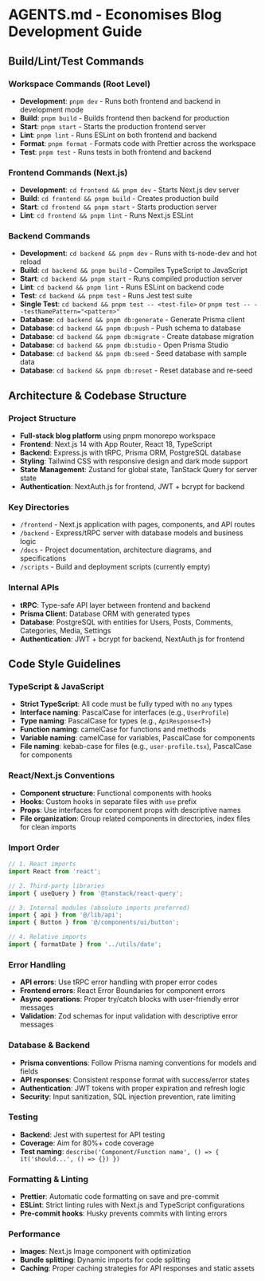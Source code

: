 # AGENTS.md - Economises Blog Development Guide

## Build/Lint/Test Commands

### Workspace Commands (Root Level)
- **Development**: `pnpm dev` - Runs both frontend and backend in development mode
- **Build**: `pnpm build` - Builds frontend then backend for production
- **Start**: `pnpm start` - Starts the production frontend server
- **Lint**: `pnpm lint` - Runs ESLint on both frontend and backend
- **Format**: `pnpm format` - Formats code with Prettier across the workspace
- **Test**: `pnpm test` - Runs tests in both frontend and backend

### Frontend Commands (Next.js)
- **Development**: `cd frontend && pnpm dev` - Starts Next.js dev server
- **Build**: `cd frontend && pnpm build` - Creates production build
- **Start**: `cd frontend && pnpm start` - Starts production server
- **Lint**: `cd frontend && pnpm lint` - Runs Next.js ESLint

### Backend Commands
- **Development**: `cd backend && pnpm dev` - Runs with ts-node-dev and hot reload
- **Build**: `cd backend && pnpm build` - Compiles TypeScript to JavaScript
- **Start**: `cd backend && pnpm start` - Runs compiled production server
- **Lint**: `cd backend && pnpm lint` - Runs ESLint on backend code
- **Test**: `cd backend && pnpm test` - Runs Jest test suite
- **Single Test**: `cd backend && pnpm test -- <test-file>` or `pnpm test -- --testNamePattern="<pattern>"`
- **Database**: `cd backend && pnpm db:generate` - Generate Prisma client
- **Database**: `cd backend && pnpm db:push` - Push schema to database
- **Database**: `cd backend && pnpm db:migrate` - Create database migration
- **Database**: `cd backend && pnpm db:studio` - Open Prisma Studio
- **Database**: `cd backend && pnpm db:seed` - Seed database with sample data
- **Database**: `cd backend && pnpm db:reset` - Reset database and re-seed

## Architecture & Codebase Structure

### Project Structure
- **Full-stack blog platform** using pnpm monorepo workspace
- **Frontend**: Next.js 14 with App Router, React 18, TypeScript
- **Backend**: Express.js with tRPC, Prisma ORM, PostgreSQL database
- **Styling**: Tailwind CSS with responsive design and dark mode support
- **State Management**: Zustand for global state, TanStack Query for server state
- **Authentication**: NextAuth.js for frontend, JWT + bcrypt for backend

### Key Directories
- `/frontend` - Next.js application with pages, components, and API routes
- `/backend` - Express/tRPC server with database models and business logic
- `/docs` - Project documentation, architecture diagrams, and specifications
- `/scripts` - Build and deployment scripts (currently empty)

### Internal APIs
- **tRPC**: Type-safe API layer between frontend and backend
- **Prisma Client**: Database ORM with generated types
- **Database**: PostgreSQL with entities for Users, Posts, Comments, Categories, Media, Settings
- **Authentication**: JWT + bcrypt for backend, NextAuth.js for frontend

## Code Style Guidelines

### TypeScript & JavaScript
- **Strict TypeScript**: All code must be fully typed with no `any` types
- **Interface naming**: PascalCase for interfaces (e.g., `UserProfile`)
- **Type naming**: PascalCase for types (e.g., `ApiResponse<T>`)
- **Function naming**: camelCase for functions and methods
- **Variable naming**: camelCase for variables, PascalCase for components
- **File naming**: kebab-case for files (e.g., `user-profile.tsx`), PascalCase for components

### React/Next.js Conventions
- **Component structure**: Functional components with hooks
- **Hooks**: Custom hooks in separate files with `use` prefix
- **Props**: Use interfaces for component props with descriptive names
- **File organization**: Group related components in directories, index files for clean imports

### Import Order
```typescript
// 1. React imports
import React from 'react';

// 2. Third-party libraries
import { useQuery } from '@tanstack/react-query';

// 3. Internal modules (absolute imports preferred)
import { api } from '@/lib/api';
import { Button } from '@/components/ui/button';

// 4. Relative imports
import { formatDate } from '../utils/date';
```

### Error Handling
- **API errors**: Use tRPC error handling with proper error codes
- **Frontend errors**: React Error Boundaries for component errors
- **Async operations**: Proper try/catch blocks with user-friendly error messages
- **Validation**: Zod schemas for input validation with descriptive error messages

### Database & Backend
- **Prisma conventions**: Follow Prisma naming conventions for models and fields
- **API responses**: Consistent response format with success/error states
- **Authentication**: JWT tokens with proper expiration and refresh logic
- **Security**: Input sanitization, SQL injection prevention, rate limiting

### Testing
- **Backend**: Jest with supertest for API testing
- **Coverage**: Aim for 80%+ code coverage
- **Test naming**: `describe('Component/Function name', () => { it('should...', () => {}) })`

### Formatting & Linting
- **Prettier**: Automatic code formatting on save and pre-commit
- **ESLint**: Strict linting rules with Next.js and TypeScript configurations
- **Pre-commit hooks**: Husky prevents commits with linting errors

### Performance
- **Images**: Next.js Image component with optimization
- **Bundle splitting**: Dynamic imports for code splitting
- **Caching**: Proper caching strategies for API responses and static assets
